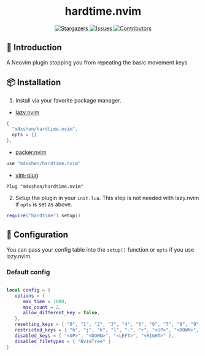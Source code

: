 <h1 align="center">
hardtime.nvim
</h1>

<p align="center">
<a href="https://github.com/m4xshen/hardtime.nvim/stargazers">
    <img
      alt="Stargazers"
      src="https://img.shields.io/github/stars/m4xshen/hardtime.nvim?style=for-the-badge&logo=starship&color=fae3b0&logoColor=d9e0ee&labelColor=282a36"
    />
  </a>
  <a href="https://github.com/m4xshen/hardtime.nvim/issues">
    <img
      alt="Issues"
      src="https://img.shields.io/github/issues/m4xshen/hardtime.nvim?style=for-the-badge&logo=gitbook&color=ddb6f2&logoColor=d9e0ee&labelColor=282a36"
    />
  </a>
  <a href="https://github.com/m4xshen/hardtime.nvim/contributors">
    <img
      alt="Contributors"
      src="https://img.shields.io/github/contributors/m4xshen/hardtime.nvim?style=for-the-badge&logo=opensourceinitiative&color=abe9b3&logoColor=d9e0ee&labelColor=282a36"
    />
  </a>
</p>

## 📃 Introduction

A Neovim plugin stopping you from repeating the basic movement keys

## 📦 Installation

1. Install via your favorite package manager.

- [lazy.nvim](https://github.com/folke/lazy.nvim)
```Lua
{
  "m4xshen/hardtime.nvim",
  opts = {}
},
```

- [packer.nvim](https://github.com/wbthomason/packer.nvim)
```Lua
use "m4xshen/hardtime.nvim"
```

- [vim-plug](https://github.com/junegunn/vim-plug)
```VimL
Plug "m4xshen/hardtime.nvim"
```

2. Setup the plugin in your `init.lua`. This step is not needed with lazy.nvim if `opts` is set as above.
```Lua
require("hardtime").setup()
```

## 🔧 Configuration

You can pass your config table into the `setup()` function or `opts` if you use lazy.nvim.

### Default config

```Lua

local config = {
   options = {
      max_time = 1000,
      max_count = 2,
      allow_different_key = false,
   },
   resetting_keys = { "0", "1", "2", "3", "4", "5", "6", "7", "8", "9" },
   restricted_keys = { "h", "j", "k", "l", "-", "+", "<UP>", "<DOWN>", "<LEFT>", "<RIGHT>", "<CR>" },
   disabled_keys = { "<UP>", "<DOWN>", "<LEFT>", "<RIGHT>" },
   disabled_filetypes = { "NvimTree" }
}
```
